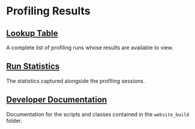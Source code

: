 # Profiling Results

## [Lookup Table](profiling_index.md)

A complete list of profiling runs whose results are available to view.

## [Run Statistics](run_statistics.md)

The statistics captured alongside the profiling sessions.

## [Developer Documentation](dev/index.html)

Documentation for the scripts and classes contained in the `website_build` folder.